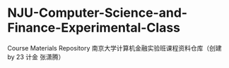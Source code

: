 # NJU-Computer-Science-and-Finance-Experimental-Class
Course Materials Repository
南京大学计算机金融实验班课程资料仓库（创建 by 23 计金 张潇腾）
